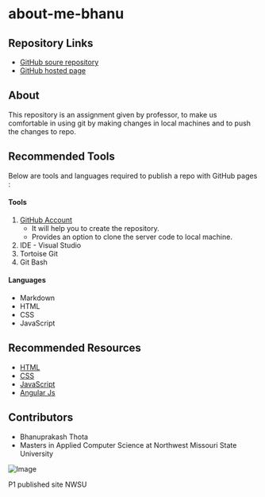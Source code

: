 # about-me-bhanu
## Repository Links
- [GitHub soure repository](https://bhanuprakashthota.github.io/about-me-bhanu/)
- [GitHub hosted page](https://github.com/BhanuprakashThota/about-me-bhanu)

## About
This repository is an assignment given by professor, to make us comfortable in using git by making changes in local machines and to push the changes to repo.

## Recommended Tools

Below are tools and languages required to publish a repo with GitHub pages : 

#### Tools 

1. [GitHub Account](https://github.com/BhanuprakashThota) 
     - It will help you to create the repository.
     - Provides an option to clone the server code to local machine.
2. IDE - Visual Studio
3. Tortoise Git
4. Git Bash

#### Languages

* Markdown
* HTML
* CSS
* JavaScript

## Recommended Resources

- [HTML](https://github.com/h5bp/html5-boilerplate)
- [CSS](https://github.com/daneden/animate.css)
- [JavaScript](https://github.com/airbnb/javascript)
- [Angular Js](https://github.com/angular/angular.js)

## Contributors 

- Bhanuprakash Thota
- Masters in Applied Computer Science at Northwest Missouri State University

![Image](https://rukminim1.flixcart.com/image/352/352/j110uq80/poster/c/v/9/large-poster-pp-p0070-original-lord-shiva-poster-original-imaesmyedgzduymz.jpeg?q=70)


P1 published site NWSU

